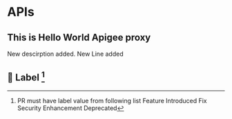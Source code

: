 # APIs

## This is Hello World Apigee proxy

New descirption added. New Line added

## 📝 Label [^1]

[^1]: PR must have label value from following list
Feature Introduced
Fix
Security Enhancement
Deprecated
